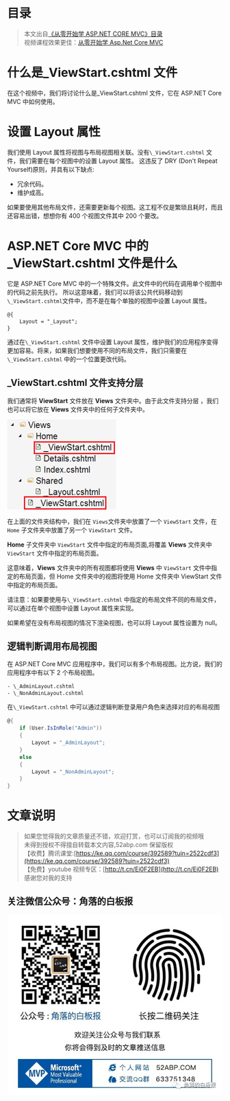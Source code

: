 # 目录

> 本文出自[《从零开始学 ASP.NET CORE MVC》目录](https://www.52abp.com/wiki/mvc/0.1.4/1.Intro) </br>
> 视频课程效果更佳：[从零开始学 Asp.Net Core MVC](https://study.163.com/course/courseMain.htm?courseId=1209215803&share=2&shareId=400000000309007) </br>

# 什么是\_ViewStart.cshtml 文件

在这个视频中，我们将讨论什么是\_ViewStart.cshtml 文件，它在 ASP.NET Core MVC 中如何使用。

# 设置 Layout 属性

我们使用 Layout 属性将视图与布局视图相关联。没有`\_ViewStart.cshtml` 文件，我们需要在每个视图中的设置 Layout 属性。
这违反了 DRY (Don't Repeat Yourself)原则，并具有以下缺点:

- 冗余代码。
- 维护成高。

如果要使用其他布局文件，还需要更新每个视图。这工程不仅是繁琐且耗时，而且还容易出错，想想你有 400 个视图文件其中 200 个要改。

# ASP.NET Core MVC 中的\_ViewStart.cshtml 文件是什么

它是 ASP.NET Core MVC 中的一个特殊文件。此文件中的代码在调用单个视图中的代码之前先执行。
所以这意味着，我们可以将该公共代码移动到`\_ViewStart.cshtml`文件中，而不是在每个单独的视图中设置 Layout 属性。

```
@{
    Layout = "_Layout";
}
```

通过在`\_ViewStart.cshtml` 文件中设置 Layout 属性，维护我们的应用程序变得更加容易。将来，如果我们想要使用不同的布局文件，我们只需要在`\_ViewStart.cshtml` 中的一个位置更改代码。

## \_ViewStart.cshtml 文件支持分层

我们通常将 **ViewStart** 文件放在 **Views** 文件夹中。由于此文件支持分层 ，我们也可以将它放在 **Views** 文件夹中的任何子文件夹中。

![30 1](images/30-1.png)

在上面的文件夹结构中，我们在 `Views`文件夹中放置了一个 `ViewStart` 文件，在 `Home` 子文件夹中放置了另一个 `ViewStart` 文件。

**Home** 子文件夹中 `ViewStart` 文件中指定的布局页面,将覆盖 **Views** 文件夹中 `ViewStart` 文件中指定的布局页面。

这意味着，**Views** 文件夹中的所有视图都将使用 **Views** 中 `ViewStart` 文件中指定的布局页面，但 Home 文件夹中的视图将使用 Home 文件夹中 ViewStart 文件中指定的布局页面。

请注意：如果要使用与`\_ViewStart.cshtml` 中指定的布局文件不同的布局文件，可以通过在单个视图中设置 Layout 属性来实现。

如果希望在没有布局视图的情况下渲染视图，也可以将 Layout 属性设置为 null。

## 逻辑判断调用布局视图

在 ASP.NET Core MVC 应用程序中，我们可以有多个布局视图。比方说，我们的应用程序中有以下 2 个布局视图。

```
- \_AdminLayout.cshtml
- \_NonAdminLayout.cshtml
```

在`\_ViewStart.cshtml` 中可以通过逻辑判断登录用户角色来选择对应的布局视图

```csharp
@{
    if (User.IsInRole("Admin"))
    {
        Layout = "_AdminLayout";
    }
    else
    {
        Layout = "_NonAdminLayout";
    }
}
```

# 文章说明

> 如果您觉得我的文章质量还不错，欢迎打赏，也可以订阅我的视频哦 </br>
> 未得到授权不得擅自转载本文内容,52abp.com 保留版权 </br>
> 【收费】腾讯课堂:[https://ke.qq.com/course/392589?tuin=2522cdf3](https://ke.qq.com/course/392589?tuin=2522cdf3) </br>
> 【免费】youtube 视频专区：[http://t.cn/Ei0F2EB](http://t.cn/Ei0F2EB) </br>
> 感谢您对我的支持

## 关注微信公众号：角落的白板报

![公众号：角落的白板报](images/jiaoluowechat.png)
